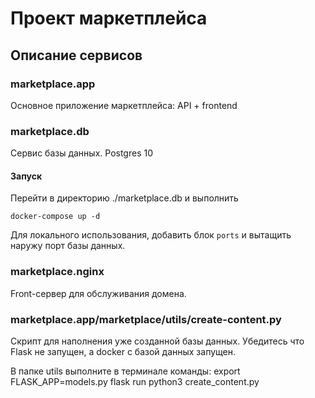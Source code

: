 # Проект маркетплейса

## Описание сервисов

### marketplace.app

Основное приложение маркетплейса: API + frontend

### marketplace.db

Сервис базы данных. Postgres 10

#### Запуск

Перейти в директорию ./marketplace.db и выполнить
```
docker-compose up -d
```

Для локального использования, добавить блок `ports` и вытащить наружу порт
базы данных.

### marketplace.nginx

Front-сервер для обслуживания домена.

### marketplace.app/marketplace/utils/create-content.py
Скрипт для наполнения уже созданной базы данных. Убедитесь что Flask не запущен,
а docker с базой данных запущен.

В папке utils выполните в терминале команды:
export FLASK_APP=models.py
flask run
python3 create_content.py

